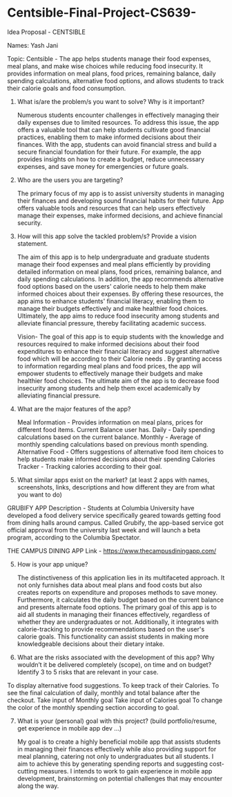 # Centsible-Final-Project-CS639-

Idea Proposal -  CENTSIBLE


Names: Yash Jani 

Topic:  Centsible - The app helps students manage their food expenses, meal plans, and make wise choices while reducing food insecurity. 
It provides information on meal plans, food prices, remaining balance, daily spending calculations, alternative food options, and allows
students to track their calorie goals and food consumption.


1) What is/are the problem/s you want to solve? Why is it important?

   Numerous students encounter challenges in effectively managing their daily expenses due to limited resources. 
   To address this issue, the app offers a valuable tool that can help students cultivate good financial practices, 
   enabling them to make informed decisions about their finances. With the app, students can avoid financial stress 
   and build a secure financial foundation for their future. For example, the app provides insights on how to create a budget, 
   reduce unnecessary expenses, and save money for emergencies or future goals.


2) Who are the users you are targeting?

   The primary focus of  my app is to assist university students in managing their finances and developing sound financial habits for their future. 
   App offers valuable tools and resources that can help users effectively manage their expenses, make informed decisions, and achieve financial security.


3) How will this app solve the tackled problem/s? Provide a vision statement.

   The aim of this app is to help undergraduate and graduate students manage their food expenses and meal plans efficiently by providing detailed 
   information on meal plans, food prices, remaining balance, and daily spending calculations. In addition, the app recommends alternative food 
   options based on the users' calorie needs to help them make informed choices about their expenses. By offering these resources, the app aims to 
   enhance students' financial literacy, enabling them to manage their budgets effectively and make healthier food choices. Ultimately, the app aims 
   to reduce food insecurity among students and alleviate financial pressure, thereby facilitating academic success.

   Vision- 
   The goal of this app is to equip students with the knowledge and resources required to make informed decisions about their food expenditures to
   enhance their financial literacy and suggest alternative food which will be according to their Calorie needs . By granting access to information 
   regarding meal plans and food prices, the app will empower students to effectively manage their budgets and make healthier food choices. 
   The ultimate aim of the app is to decrease food insecurity among students and help them excel academically by alleviating financial pressure.



3)  What are the major features of the app?

    Meal Information - Provides information on meal plans, prices for different   food items. 
    Current Balance user has.
    Daily - Daily spending calculations based on the current balance.
    Monthly - Average of monthly spending calculations based on previous month spending.
    Alternative Food - Offers suggestions of alternative food item choices to help students make informed decisions about their spending
    Calories Tracker - Tracking calories according to their goal.




4)  What similar apps exist on the market? (at least 2 apps with names, screenshots, links,  descriptions and how different they are from what you want to do)

   GRUBIFY APP
   Description - Students at Columbia University have developed a food delivery service specifically geared towards getting food from dining halls around campus. Called Grubify, the app-based service got official approval from the university last week and will launch a beta program, according to the Columbia Spectator.

   THE CAMPUS DINING APP
   Link - https://www.thecampusdiningapp.com/


5)  How is your app unique?

    The distinctiveness of this application lies in its multifaceted approach. It not only furnishes data about meal plans and food costs but also creates 
    reports on expenditure and proposes methods to save money. Furthermore, it calculates the daily budget based on the current balance and presents alternate 
    food options. The primary goal of this app is to aid all students in managing their finances effectively, regardless of whether they are undergraduates or not. 
    Additionally, it integrates with calorie-tracking  to provide recommendations based on the user's calorie goals. This functionality can assist students 
    in making more knowledgeable decisions about their dietary intake.

6)  What are the risks associated with the development of this app? Why wouldn’t it be delivered completely (scope), on time and on budget? Identify 3 to 5 risks that are relevant in your case.
   
   To display alternative food suggestions.
   To keep track of their Calories.
   To see the final calculation of daily, monthly and total balance after the checkout.
   Take input of Monthly goal
   Take input of Calories goal
   To change the color of the monthly spending section according to goal.

7)  What is your (personal) goal with this project? (build portfolio/resume, get experience in mobile app dev …)

    My goal is to create a highly beneficial mobile app that assists students in managing their finances effectively while also providing support for meal planning, 
    catering not only to undergraduates but all students. I aim to achieve this by generating spending reports and suggesting cost-cutting measures. 
    I intends to work to gain experience in mobile app development, brainstorming on potential challenges that  may encounter along the way.





